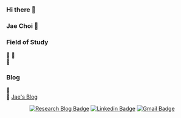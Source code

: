 ### Hi there 👋


### Jae Choi 🔭



### Field of Study

🧡 
💛   
💚   

### Blog

💙   
💜 [Jae's Blog](https://pnut2357.github.io/categories/)

<div align=center>

[![Research Blog Badge](http://img.shields.io/badge/-Research%20Blog-ff69b4?style=for-the-badge&logo=Bloglovin&link=https://pnut2357.github.io/categories/)](https://pnut2357.github.io/categories/) 
[![Linkedin Badge](https://img.shields.io/badge/-LinkedIn-blue?style=for-the-badge&logo=Linkedin&logoColor=white&link=https://www.linkedin.com/in/jaechoi2357/)](https://www.linkedin.com/in/jaechoi2357/) 
[![Gmail Badge](https://img.shields.io/badge/-Gmail-d14836?style=for-the-badge&logo=Gmail&logoColor=white&link=mailto:jae.hyuk.choi.0325@gmail.com)](mailto:jae.hyuk.choi.0325@gmail.com) 
  
</div>

<!--
**pnut2357/pnut2357** is a ✨ _special_ ✨ repository because its `README.md` (this file) appears on your GitHub profile.

Here are some ideas to get you started:

- 🔭 I’m currently working on ...
- 🌱 I’m currently learning ...
- 👯 I’m looking to collaborate on ...
- 🤔 I’m looking for help with ...
- 💬 Ask me about ...
- 📫 How to reach me: ...
- 😄 Pronouns: ...
- ⚡ Fun fact: ...
-->

